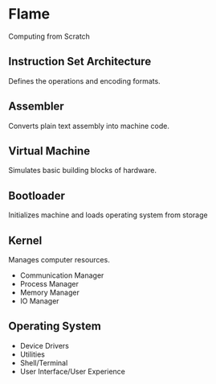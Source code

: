 Flame
=====

Computing from Scratch

## Instruction Set Architecture

Defines the operations and encoding formats.

## Assembler

Converts plain text assembly into machine code.

## Virtual Machine

Simulates basic building blocks of hardware.

## Bootloader

Initializes machine and loads operating system from storage

## Kernel

Manages computer resources.

- Communication Manager
- Process Manager
- Memory Manager
- IO Manager

## Operating System

- Device Drivers
- Utilities
- Shell/Terminal
- User Interface/User Experience
